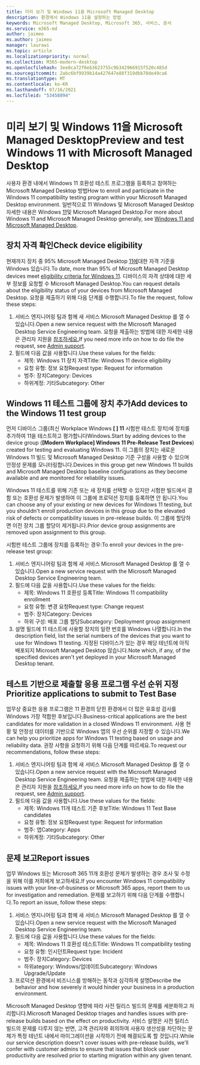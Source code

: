 ```yaml
---
title: 미리 보기 및 Windows 11을 Microsoft Managed Desktop
description: 환경에서 Windows 11을 설정하는 방법
keywords: Microsoft Managed Desktop, Microsoft 365, 서비스, 문서
ms.service: m365-md
author: jaimeo
ms.author: jaimeo
manager: laurawi
ms.topic: article
ms.localizationpriority: normal
ms.collection: M365-modern-desktop
ms.openlocfilehash: 3ee0ca72f0eb3623755c9b342966915f520c485d
ms.sourcegitcommit: 2abc6bf9939b14a427647e88f319dbb70de49ca6
ms.translationtype: MT
ms.contentlocale: ko-KR
ms.lasthandoff: 07/16/2021
ms.locfileid: "53458894"
---
```

# <a name="preview-and-test-windows-11-with-microsoft-managed-desktop"></a><span data-ttu-id="27ebe-104">미리 보기 및 Windows 11을 Microsoft Managed Desktop</span><span class="sxs-lookup"><span data-stu-id="27ebe-104">Preview and test Windows 11 with Microsoft Managed Desktop</span></span>

 <span data-ttu-id="27ebe-105">사용자 환경 내에서 Windows 11 호환성 테스트 프로그램을 등록하고 참여하는 Microsoft Managed Desktop 방법</span><span class="sxs-lookup"><span data-stu-id="27ebe-105">How to enroll and participate in the Windows 11 compatibility testing program within your Microsoft Managed Desktop environment.</span></span> <span data-ttu-id="27ebe-106">일반적으로 11 Windows 및 Microsoft Managed Desktop 자세한 내용은 Windows [11](../intro/win11-overview.md)및 Microsoft Managed Desktop.</span><span class="sxs-lookup"><span data-stu-id="27ebe-106">For more about Windows 11 and Microsoft Managed Desktop generally, see [Windows 11 and Microsoft Managed Desktop](../intro/win11-overview.md).</span></span> 

## <a name="check-device-eligibility"></a><span data-ttu-id="27ebe-107">장치 자격 확인</span><span class="sxs-lookup"><span data-stu-id="27ebe-107">Check device eligibility</span></span>

<span data-ttu-id="27ebe-108">현재까지 장치 중 95% Microsoft Managed Desktop [11에](/windows/whats-new/windows-11-requirements)대한 자격 기준을 Windows 있습니다.</span><span class="sxs-lookup"><span data-stu-id="27ebe-108">To date, more than 95% of Microsoft Managed Desktop devices meet [eligibility criteria for Windows 11](/windows/whats-new/windows-11-requirements).</span></span> <span data-ttu-id="27ebe-109">디바이스의 자격 상태에 대한 세부 정보를 요청할 수 Microsoft Managed Desktop.</span><span class="sxs-lookup"><span data-stu-id="27ebe-109">You can request details about the eligibility status of your devices from Microsoft Managed Desktop.</span></span> <span data-ttu-id="27ebe-110">요청을 제출하기 위해 다음 단계를 수행합니다.</span><span class="sxs-lookup"><span data-stu-id="27ebe-110">To file the request, follow these steps:</span></span>

1. <span data-ttu-id="27ebe-111">서비스 엔지니어링 팀과 함께 새 서비스 Microsoft Managed Desktop 를 열 수 있습니다.</span><span class="sxs-lookup"><span data-stu-id="27ebe-111">Open a new service request with the Microsoft Managed Desktop Service Engineering team.</span></span> <span data-ttu-id="27ebe-112">요청을 제출하는 방법에 대한 자세한 내용은 관리자 지원을 [참조하세요.](admin-support.md)</span><span class="sxs-lookup"><span data-stu-id="27ebe-112">If you need more info on how to do file the request, see [Admin support](admin-support.md).</span></span>
2. <span data-ttu-id="27ebe-113">필드에 다음 값을 사용합니다.</span><span class="sxs-lookup"><span data-stu-id="27ebe-113">Use these values for the fields:</span></span>
    - <span data-ttu-id="27ebe-114">제목: Windows 11 장치 자격</span><span class="sxs-lookup"><span data-stu-id="27ebe-114">Title: Windows 11 device eligibility</span></span>
    - <span data-ttu-id="27ebe-115">요청 유형: 정보 요청</span><span class="sxs-lookup"><span data-stu-id="27ebe-115">Request type: Request for information</span></span>
    - <span data-ttu-id="27ebe-116">범주: 장치</span><span class="sxs-lookup"><span data-stu-id="27ebe-116">Category: Devices</span></span>
    - <span data-ttu-id="27ebe-117">하위계정: 기타</span><span class="sxs-lookup"><span data-stu-id="27ebe-117">Subcategory: Other</span></span>


## <a name="add-devices-to-the-windows-11-test-group"></a><span data-ttu-id="27ebe-118">Windows 11 테스트 그룹에 장치 추가</span><span class="sxs-lookup"><span data-stu-id="27ebe-118">Add devices to the Windows 11 test group</span></span>

<span data-ttu-id="27ebe-119">먼저 디바이스 그룹(최신 Workplace Windows **\[ \] 11** 시험판 테스트 장치)에 장치를 추가하여 11을 테스트하고 평가합니다Windows.</span><span class="sxs-lookup"><span data-stu-id="27ebe-119">Start by adding devices to the device group (**\[Modern Workplace\] Windows 11 Pre-Release Test Devices**) created for testing and evaluating Windows 11.</span></span> <span data-ttu-id="27ebe-120">이 그룹의 장치는 새로운 Windows 11 빌드 및 Microsoft Managed Desktop 기준 구성을 사용할 수 있으며 안정성 문제를 모니터링합니다.</span><span class="sxs-lookup"><span data-stu-id="27ebe-120">Devices in this group get new Windows 11 builds and Microsoft Managed Desktop baseline configurations as they become available and are monitored for reliability issues.</span></span>

<span data-ttu-id="27ebe-121">Windows 11 테스트를 위해 기존 또는 새 장치를 선택할 수 있지만 시험판 빌드에서 결함 또는 호환성 문제가 발생하여 이 그룹에 프로덕션 장치를 등록하면 안 됩니다.</span><span class="sxs-lookup"><span data-stu-id="27ebe-121">You can choose any of your existing or new devices for Windows 11 testing, but you shouldn't enroll production devices in this group due to the elevated risk of defects or compatibility issues in pre-release builds.</span></span> <span data-ttu-id="27ebe-122">이 그룹에 할당하면 이전 장치 그룹 할당이 제거됩니다.</span><span class="sxs-lookup"><span data-stu-id="27ebe-122">Prior device group assignments are removed upon assignment to this group.</span></span>

<span data-ttu-id="27ebe-123">시험판 테스트 그룹에 장치를 등록하는 경우:</span><span class="sxs-lookup"><span data-stu-id="27ebe-123">To enroll your devices in the pre-release test group:</span></span>

1. <span data-ttu-id="27ebe-124">서비스 엔지니어링 팀과 함께 새 서비스 Microsoft Managed Desktop 를 열 수 있습니다.</span><span class="sxs-lookup"><span data-stu-id="27ebe-124">Open a new service request with the Microsoft Managed Desktop Service Engineering team.</span></span>
2. <span data-ttu-id="27ebe-125">필드에 다음 값을 사용합니다.</span><span class="sxs-lookup"><span data-stu-id="27ebe-125">Use these values for the fields:</span></span>
    - <span data-ttu-id="27ebe-126">제목: Windows 11 호환성 등록</span><span class="sxs-lookup"><span data-stu-id="27ebe-126">Title: Windows 11 compatibility enrollment</span></span>
    - <span data-ttu-id="27ebe-127">요청 유형: 변경 요청</span><span class="sxs-lookup"><span data-stu-id="27ebe-127">Request type: Change request</span></span>
    - <span data-ttu-id="27ebe-128">범주: 장치</span><span class="sxs-lookup"><span data-stu-id="27ebe-128">Category: Devices</span></span>
    - <span data-ttu-id="27ebe-129">하위 구성: 배포 그룹 할당</span><span class="sxs-lookup"><span data-stu-id="27ebe-129">Subcategory: Deployment group assignment</span></span>
3. <span data-ttu-id="27ebe-130">설명 필드에 11 테스트에 사용할 장치의 일련 번호를 Windows 나열합니다.</span><span class="sxs-lookup"><span data-stu-id="27ebe-130">In the description field, list the serial numbers of the devices that you want to use for Windows 11 testing.</span></span> <span data-ttu-id="27ebe-131">지정된 디바이스가 있는 경우 해당 테넌트에 아직 배포되지 Microsoft Managed Desktop 않습니다.</span><span class="sxs-lookup"><span data-stu-id="27ebe-131">Note which, if any, of the specified devices aren't yet deployed in your Microsoft Managed Desktop tenant.</span></span>

## <a name="prioritize-applications-to-submit-to-test-base"></a><span data-ttu-id="27ebe-132">테스트 기반으로 제출할 응용 프로그램 우선 순위 지정</span><span class="sxs-lookup"><span data-stu-id="27ebe-132">Prioritize applications to submit to Test Base</span></span>

<span data-ttu-id="27ebe-133">업무상 중요한 응용 프로그램은 11 환경의 닫힌 환경에서 더 많은 유효성 검사를 Windows 가장 적합한 후보입니다.</span><span class="sxs-lookup"><span data-stu-id="27ebe-133">Business-critical applications are the best candidates for more validation in a closed Windows 11 environment.</span></span> <span data-ttu-id="27ebe-134">사용 현황 및 안정성 데이터를 기반으로 Windows 앱의 우선 순위를 지정할 수 있습니다.</span><span class="sxs-lookup"><span data-stu-id="27ebe-134">We can help you prioritize apps for Windows 11 testing based on usage and reliability data.</span></span> <span data-ttu-id="27ebe-135">권장 사항을 요청하기 위해 다음 단계를 따르세요.</span><span class="sxs-lookup"><span data-stu-id="27ebe-135">To request our recommendations, follow these steps:</span></span>

1. <span data-ttu-id="27ebe-136">서비스 엔지니어링 팀과 함께 새 서비스 Microsoft Managed Desktop 를 열 수 있습니다.</span><span class="sxs-lookup"><span data-stu-id="27ebe-136">Open a new service request with the Microsoft Managed Desktop Service Engineering team.</span></span> <span data-ttu-id="27ebe-137">요청을 제출하는 방법에 대한 자세한 내용은 관리자 지원을 [참조하세요.](admin-support.md)</span><span class="sxs-lookup"><span data-stu-id="27ebe-137">If you need more info on how to do file the request, see [Admin support](admin-support.md).</span></span>
2. <span data-ttu-id="27ebe-138">필드에 다음 값을 사용합니다.</span><span class="sxs-lookup"><span data-stu-id="27ebe-138">Use these values for the fields:</span></span>
    - <span data-ttu-id="27ebe-139">제목: Windows 11개 테스트 기준 후보</span><span class="sxs-lookup"><span data-stu-id="27ebe-139">Title: Windows 11 Test Base candidates</span></span>
    - <span data-ttu-id="27ebe-140">요청 유형: 정보 요청</span><span class="sxs-lookup"><span data-stu-id="27ebe-140">Request type: Request for information</span></span>
    - <span data-ttu-id="27ebe-141">범주: 앱</span><span class="sxs-lookup"><span data-stu-id="27ebe-141">Category: Apps</span></span>
    - <span data-ttu-id="27ebe-142">하위계정: 기타</span><span class="sxs-lookup"><span data-stu-id="27ebe-142">Subcategory: Other</span></span>

## <a name="report-issues"></a><span data-ttu-id="27ebe-143">문제 보고</span><span class="sxs-lookup"><span data-stu-id="27ebe-143">Report issues</span></span>

<span data-ttu-id="27ebe-144">업무 Windows 또는 Microsoft 365 11개 호환성 문제가 발생하는 경우 조사 및 수정을 위해 이를 저희에게 보고하세요.</span><span class="sxs-lookup"><span data-stu-id="27ebe-144">If you encounter Windows 11 compatibility issues with your line-of-business or Microsoft 365 apps, report them to us for investigation and remediation.</span></span> <span data-ttu-id="27ebe-145">문제를 보고하기 위해 다음 단계를 수행합니다.</span><span class="sxs-lookup"><span data-stu-id="27ebe-145">To report an issue, follow these steps:</span></span>

1. <span data-ttu-id="27ebe-146">서비스 엔지니어링 팀과 함께 새 서비스 Microsoft Managed Desktop 를 열 수 있습니다.</span><span class="sxs-lookup"><span data-stu-id="27ebe-146">Open a new service request with the Microsoft Managed Desktop Service Engineering team.</span></span>
2. <span data-ttu-id="27ebe-147">필드에 다음 값을 사용합니다.</span><span class="sxs-lookup"><span data-stu-id="27ebe-147">Use these values for the fields:</span></span>
    - <span data-ttu-id="27ebe-148">제목: Windows 11 호환성 테스트</span><span class="sxs-lookup"><span data-stu-id="27ebe-148">Title: Windows 11 compatibility testing</span></span>
    - <span data-ttu-id="27ebe-149">요청 유형: 인시던트</span><span class="sxs-lookup"><span data-stu-id="27ebe-149">Request type: Incident</span></span>
    - <span data-ttu-id="27ebe-150">범주: 장치</span><span class="sxs-lookup"><span data-stu-id="27ebe-150">Category: Devices</span></span>
    - <span data-ttu-id="27ebe-151">하위ategory: Windows/업데이트</span><span class="sxs-lookup"><span data-stu-id="27ebe-151">Subcategory: Windows Upgrade/Update</span></span>
3. <span data-ttu-id="27ebe-152">프로덕션 환경에서 비즈니스를 방해하는 동작과 심각하게 설명</span><span class="sxs-lookup"><span data-stu-id="27ebe-152">Describe the behavior and how severely it would hinder your business in a production environment.</span></span>

<span data-ttu-id="27ebe-153">Microsoft Managed Desktop 영향에 따라 사전 릴리스 빌드의 문제를 세분화하고 처리합니다.</span><span class="sxs-lookup"><span data-stu-id="27ebe-153">Microsoft Managed Desktop triages and handles issues with pre-release builds based on the effect on productivity.</span></span> <span data-ttu-id="27ebe-154">서비스 설명은 사전 릴리스 빌드의 문제를 다루지 않는 반면, 고객 관리자와 회의하여 사용자 생산성을 차단하는 문제가 특정 테넌트 내에서 마이그레이션을 시작하기 전에 해결되도록 할 것입니다.</span><span class="sxs-lookup"><span data-stu-id="27ebe-154">While our service description doesn't cover issues with pre-release builds, we'll confer with customer admins to ensure that issues that block user productivity are resolved prior to starting migration within any given tenant.</span></span>